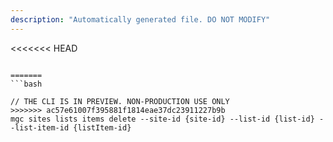 ```yaml
---
description: "Automatically generated file. DO NOT MODIFY"
---
```


<<<<<<< HEAD
```cli

=======
```bash

// THE CLI IS IN PREVIEW. NON-PRODUCTION USE ONLY
>>>>>>> ac57e61007f395881f1814eae37dc23911227b9b
mgc sites lists items delete --site-id {site-id} --list-id {list-id} --list-item-id {listItem-id}

```